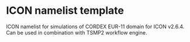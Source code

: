 # ICON namelist template

ICON namelist for simulations of CORDEX EUR-11 domain for ICON v2.6.4. Can be used in combination with TSMP2 workflow engine. 

